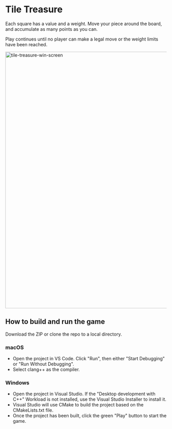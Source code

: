 # Tile Treasure

Each square has a value and a weight. Move your piece around the board, and accumulate as many points as you can.

Play continues until no player can make a legal move or the weight limits have been reached.

<img width="800" alt="tile-treasure-win-screen" src="https://github.com/user-attachments/assets/3f58066a-8c7c-4ad1-a295-9fd958bf39b7" />

## How to build and run the game

Download the ZIP or clone the repo to a local directory.

### macOS

* Open the project in VS Code. Click "Run", then either "Start Debugging" or "Run Without Debugging".
* Select clang++ as the compiler.

### Windows

* Open the project in Visual Studio. If the "Desktop development with C++" Workload is not installed, use the Visual Studio Installer to install it.
* Visual Studio will use CMake to build the project based on the CMakeLists.txt file.
* Once the project has been built, click the green "Play" button to start the game.
